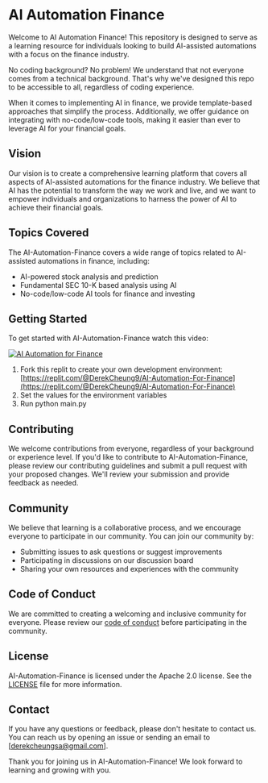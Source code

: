 # AI Automation Finance

Welcome to AI Automation Finance! This repository is designed to serve as a learning resource for individuals looking to build AI-assisted automations with a focus on the finance industry. 

No coding background? No problem! We understand that not everyone comes from a technical background. That's why we've designed this repo to be accessible to all, regardless of coding experience. 

When it comes to implementing AI in finance, we provide template-based approaches that simplify the process. Additionally, we offer guidance on integrating with no-code/low-code tools, making it easier than ever to leverage AI for your financial goals.





## Vision

Our vision is to create a comprehensive learning platform that covers all aspects of AI-assisted automations for the finance industry. We believe that AI has the potential to transform the way we work and live, and we want to empower individuals and organizations to harness the power of AI to achieve their financial goals.

## Topics Covered

The AI-Automation-Finance covers a wide range of topics related to AI-assisted automations in finance, including:
  + AI-powered stock analysis and prediction
  + Fundamental SEC 10-K based analysis using AI
  + No-code/low-code AI tools for finance and investing


## Getting Started

To get started with AI-Automation-Finance watch this video:

[![AI Automation for Finance](https://img.youtube.com/vi/pMvizUx5n1g/0.jpg)](https://youtu.be/pMvizUx5n1g)


1. Fork this replit to create your own development environment: [https://replit.com/@DerekCheung9/AI-Automation-For-Finance](https://replit.com/@DerekCheung9/AI-Automation-For-Finance)
2. Set the values for the environment variables
3. Run python main.py


## Contributing

We welcome contributions from everyone, regardless of your background or experience level. If you'd like to contribute to AI-Automation-Finance, please review our contributing guidelines and submit a pull request with your proposed changes. We'll review your submission and provide feedback as needed.

## Community

We believe that learning is a collaborative process, and we encourage everyone to participate in our community. You can join our community by:

* Submitting issues to ask questions or suggest improvements
* Participating in discussions on our discussion board
* Sharing your own resources and experiences with the community

## Code of Conduct

We are committed to creating a welcoming and inclusive community for everyone. Please review our [code of conduct](CODE_OF_CONDUCT.md) before participating in the community.

## License

AI-Automation-Finance is licensed under the Apache 2.0 license. See the [LICENSE](LICENSE) file for more information.

## Contact

If you have any questions or feedback, please don't hesitate to contact us. You can reach us by opening an issue or sending an email to [derekcheungsa@gmail.com].

Thank you for joining us in AI-Automation-Finance! We look forward to learning and growing with you.

